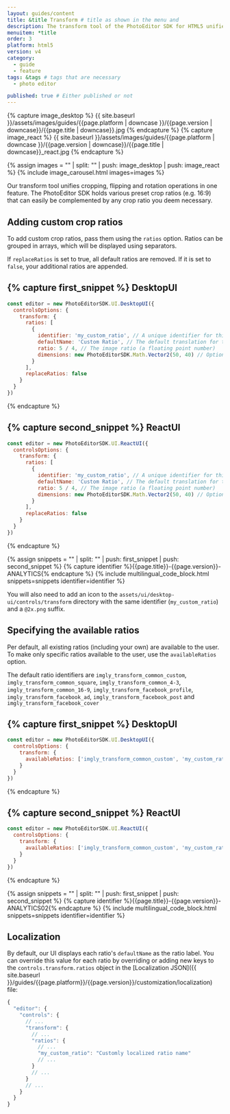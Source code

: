 ```yaml
---
layout: guides/content
title: &title Transform # title as shown in the menu and
description: The transform tool of the PhotoEditor SDK for HTML5 unifies cropping, flipping and rotation operations. Learn how to add custom crop ratios to the library.
menuitem: *title
order: 3
platform: html5
version: v4
category:
  - guide
  - feature
tags: &tags # tags that are necessary
  - photo editor

published: true # Either published or not
---
```

<!-- ![{{page.title}} tool]({{ site.baseurl }}/assets/images/guides/{{page.platform | downcase }}/{{page.version | downcase}}/{{page.title | downcase}}.jpg){: .center-image style="padding: 20px; max-height: 400px;"} -->

{% capture image_desktop %}
{{ site.baseurl }}/assets/images/guides/{{page.platform | downcase }}/{{page.version | downcase}}/{{page.title | downcase}}.jpg
{% endcapture %}
{% capture image_react %}
{{ site.baseurl }}/assets/images/guides/{{page.platform | downcase }}/{{page.version | downcase}}/{{page.title | downcase}}_react.jpg
{% endcapture %}

{% assign images = "" | split: "" | push: image_desktop | push: image_react %}
{% include image_carousel.html images=images %}

Our transform tool unifies cropping, flipping and rotation operations in one feature. The PhotoEditor SDK holds various preset crop ratios (e.g. 16:9) that can easily be complemented by any crop ratio you deem necessary.

<!--The tool is implemented in the `TransformToolController` class and can be customized using the [`TransformToolControllerOptions`]({{ site.baseurl }}/apidocs/{{page.platform}}/{{page.version}}/Classes/TransformToolControllerOptions.html) as described in the [configuration]({{ site.baseurl }}/guides/{{page.platform}}/{{page.version}}/introduction/configuration) section. By modifying these options, you may customize the available transform actions and crop aspect ratios by adding or removing `CropAspect` and `TransformAction` objects from or to the corresponding arrays. All sliders and buttons can be customized as well. In order to disable free cropping and force the use of one of the available aspect ratios, set the `allowFreeCrop` property to `true`.-->

## Adding custom crop ratios

To add custom crop ratios, pass them using the `ratios` option. Ratios can be grouped in arrays, which will be displayed using separators.

If `replaceRatios` is set to true, all default ratios are removed. If it is set to `false`, your additional ratios are appended.

{% capture first_snippet %}
DesktopUI
---
```js
const editor = new PhotoEditorSDK.UI.DesktopUI({
  controlsOptions: {
    transform: {
      ratios: [
        {
          identifier: 'my_custom_ratio', // A unique identifier for this ratio
          defaultName: 'Custom Ratio', // The default translation for this ratio
          ratio: 5 / 4, // The image ratio (a floating point number)
          dimensions: new PhotoEditorSDK.Math.Vector2(50, 40) // Optional fixed
        }
      ],
      replaceRatios: false
    }
  }
})
```
{% endcapture %}

{% capture second_snippet %}
ReactUI
---
```js
const editor = new PhotoEditorSDK.UI.ReactUI({
  controlsOptions: {
    transform: {
      ratios: [
        {
          identifier: 'my_custom_ratio', // A unique identifier for this ratio
          defaultName: 'Custom Ratio', // The default translation for this ratio
          ratio: 5 / 4, // The image ratio (a floating point number)
          dimensions: new PhotoEditorSDK.Math.Vector2(50, 40) // Optional fixed
        }
      ],
      replaceRatios: false
    }
  }
})
```
{% endcapture %}

{% assign snippets = "" | split: "" | push: first_snippet | push: second_snippet %}
{% capture identifier %}{{page.title}}-{{page.version}}-ANALYTICS{% endcapture %}
{% include multilingual_code_block.html snippets=snippets identifier=identifier %}

You will also need to add an icon to the `assets/ui/desktop-ui/controls/transform` directory with the same identifier (`my_custom_ratio`) and a `@2x.png` suffix.


## Specifying the available ratios

Per default, all existing ratios (including your own) are available to the user. To make only
specific ratios available to the user, use the `availableRatios` option.

The default ratio identifiers are `imgly_transform_common_custom`, `imgly_transform_common_square`, `imgly_transform_common_4-3`, `imgly_transform_common_16-9`, `imgly_transform_facebook_profile`, `imgly_transform_facebook_ad`, `imgly_transform_facebook_post` and `imgly_transform_facebook_cover`

{% capture first_snippet %}
DesktopUI
---
```js
const editor = new PhotoEditorSDK.UI.DesktopUI({
  controlsOptions: {
    transform: {
      availableRatios: ['imgly_transform_common_custom', 'my_custom_ratio']
    }
  }
})
```
{% endcapture %}

{% capture second_snippet %}
ReactUI
---
```js
const editor = new PhotoEditorSDK.UI.ReactUI({
  controlsOptions: {
    transform: {
      availableRatios: ['imgly_transform_common_custom', 'my_custom_ratio']
    }
  }
})
```
{% endcapture %}

{% assign snippets = "" | split: "" | push: first_snippet | push: second_snippet %}
{% capture identifier %}{{page.title}}-{{page.version}}-ANALYTICS02{% endcapture %}
{% include multilingual_code_block.html snippets=snippets identifier=identifier %}

## Localization

By default, our UI displays each ratio's `defaultName` as the ratio label. You can override this value for each ratio by overriding or adding new keys to the `controls.transform.ratios` object in the [Localization JSON]({{ site.baseurl }}/guides/{{page.platform}}/{{page.version}}/customization/localization) file:

```js
{
  "editor": {
    "controls": {
      // ...
      "transform": {
        // ...
        "ratios": {
          // ...
          "my_custom_ratio": "Customly localized ratio name"
          // ...
        }
        // ...
      }
      // ...
    }
  }
}
```
